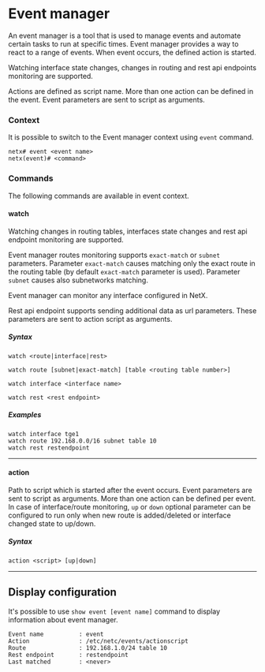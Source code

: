 # Event manager

An event manager is a tool that is used to manage events and automate certain tasks to run at specific times. Event manager provides a way to react to a range of events. When event occurs, the defined action is started.

Watching interface state changes, changes in routing and rest api endpoints monitoring are supported.

Actions are defined as script name. More than one action can be defined in the event. Event parameters are sent to script as arguments.

### Context

It is possible to switch to the Event manager context using `event` command.

```
netx# event <event name>
netx(event)# <command>
```

### Commands

The following commands are available in event context.

#### watch

Watching changes in routing tables, interfaces state changes and rest api endpoint monitoring are supported.

Event manager routes monitoring supports `exact-match` or `subnet` parameters. Parameter  `exact-match` causes matching only the exact route in the routing table (by default `exact-match` parameter is used). Parameter `subnet` causes also subnetworks matching.

Event manager can monitor any interface configured in NetX.

Rest api endpoint supports sending additional data as url parameters. These parameters are sent to action script as arguments.

##### Syntax

`watch <route|interface|rest>`

`watch route [subnet|exact-match] [table <routing table number>]`

`watch interface <interface name>`

`watch rest <rest endpoint>`

##### Examples

```
watch interface tge1
watch route 192.168.0.0/16 subnet table 10
watch rest restendpoint
```

---

#### action

Path to script which is started after the event occurs. Event parameters are sent to script as arguments. More than one action can be defined per event. In case of interface/route monitoring, `up` or `down` optional parameter can be configured to run only when new route is added/deleted or interface changed state to up/down.

##### Syntax

`action <script> [up|down]`

---


## Display configuration

It's possible to use `show event [event name]` command to display information about event manager.

```
Event name          : event
Action              : /etc/netc/events/actionscript
Route               : 192.168.1.0/24 table 10
Rest endpoint       : restendpoint
Last matched        : <never>
```

